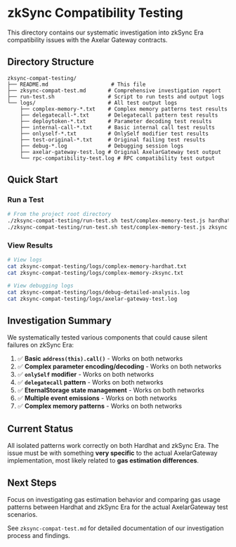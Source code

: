 # zkSync Compatibility Testing

This directory contains our systematic investigation into zkSync Era compatibility issues with the Axelar Gateway contracts.

## Directory Structure

```
zksync-compat-testing/
├── README.md                    # This file
├── zksync-compat-test.md       # Comprehensive investigation report
├── run-test.sh                 # Script to run tests and output logs
└── logs/                       # All test output logs
    ├── complex-memory-*.txt    # Complex memory patterns test results
    ├── delegatecall-*.txt      # Delegatecall pattern test results
    ├── deploytoken-*.txt       # Parameter decoding test results
    ├── internal-call-*.txt     # Basic internal call test results
    ├── onlyself-*.txt          # OnlySelf modifier test results
    ├── test-original-*.txt     # Original failing test results
    ├── debug-*.log             # Debugging session logs
    ├── axelar-gateway-test.log # Original AxelarGateway test output
    └── rpc-compatibility-test.log # RPC compatibility test output
```

## Quick Start

### Run a Test

```bash
# From the project root directory
./zksync-compat-testing/run-test.sh test/complex-memory-test.js hardhat
./zksync-compat-testing/run-test.sh test/complex-memory-test.js zksync
```

### View Results

```bash
# View logs
cat zksync-compat-testing/logs/complex-memory-hardhat.txt
cat zksync-compat-testing/logs/complex-memory-zksync.txt

# View debugging logs
cat zksync-compat-testing/logs/debug-detailed-analysis.log
cat zksync-compat-testing/logs/axelar-gateway-test.log
```

## Investigation Summary

We systematically tested various components that could cause silent failures on zkSync Era:

1. ✅ **Basic `address(this).call()`** - Works on both networks
2. ✅ **Complex parameter encoding/decoding** - Works on both networks
3. ✅ **`onlySelf` modifier** - Works on both networks
4. ✅ **`delegatecall` pattern** - Works on both networks
5. ✅ **EternalStorage state management** - Works on both networks
6. ✅ **Multiple event emissions** - Works on both networks
7. ✅ **Complex memory patterns** - Works on both networks

## Current Status

All isolated patterns work correctly on both Hardhat and zkSync Era. The issue must be with something **very specific** to the actual AxelarGateway implementation, most likely related to **gas estimation differences**.

## Next Steps

Focus on investigating gas estimation behavior and comparing gas usage patterns between Hardhat and zkSync Era for the actual AxelarGateway test scenarios.

See `zksync-compat-test.md` for detailed documentation of our investigation process and findings.
